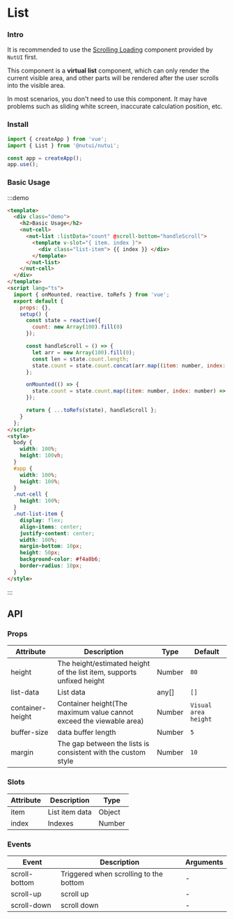 # List

### Intro

It is recommended to use the [Scrolling Loading](#/zh-CN/component/infiniteloading) component provided by `NutUI` first.

This component is a **virtual list** component, which can only render the current visible area, and other parts will be rendered after the user scrolls into the visible area.

In most scenarios, you don't need to use this component. It may have problems such as sliding white screen, inaccurate calculation position, etc.

### Install

```javascript
import { createApp } from 'vue';
import { List } from '@nutui/nutui';

const app = createApp();
app.use();
```

### Basic Usage

:::demo

```html
<template>
  <div class="demo">
    <h2>Basic Usage</h2>
    <nut-cell>
      <nut-list :listData="count" @scroll-bottom="handleScroll">
        <template v-slot="{ item. index }">
          <div class="list-item"> {{ index }} </div>
        </template>
      </nut-list>
    </nut-cell>
  </div>
</template>
<script lang="ts">
  import { onMounted, reactive, toRefs } from 'vue';
  export default {
    props: {},
    setup() {
      const state = reactive({
        count: new Array(100).fill(0)
      });

      const handleScroll = () => {
        let arr = new Array(100).fill(0);
        const len = state.count.length;
        state.count = state.count.concat(arr.map((item: number, index: number) => len + index + 1));
      };

      onMounted(() => {
        state.count = state.count.map((item: number, index: number) => index + 1);
      });

      return { ...toRefs(state), handleScroll };
    }
  };
</script>
<style>
  body {
    width: 100%;
    height: 100vh;
  }
  #app {
    width: 100%;
    height: 100%;
  }
  .nut-cell {
    height: 100%;
  }
  .nut-list-item {
    display: flex;
    align-items: center;
    justify-content: center;
    width: 100%;
    margin-bottom: 10px;
    height: 50px;
    background-color: #f4a8b6;
    border-radius: 10px;
  }
</style>
```

:::

## API

### Props

| Attribute | Description | Type | Default |
| --- | --- | --- | --- |
| height | The height/estimated height of the list item, supports unfixed height | Number | `80` |
| list-data | List data | any[] | `[]` |
| container-height | Container height(The maximum value cannot exceed the viewable area) | Number | `Visual area height` |
| buffer-size | data buffer length | Number | `5` |
| margin | The gap between the lists is consistent with the custom style | Number | `10` |

### Slots

| Attribute | Description | Type |
| --- | --- | --- |
| item | List item data | Object |
| index | Indexes | Number |

### Events

| Event | Description | Arguments |
| --- | --- | --- |
| scroll-bottom | Triggered when scrolling to the bottom | - |
| scroll-up | scroll up | - |
| scroll-down | scroll down | - |
